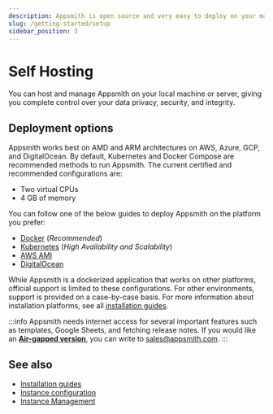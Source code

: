 ```yaml
---
description: Appsmith is open source and very easy to deploy on your machine.
slug: /getting-started/setup
sidebar_position: 3
---
```


# Self Hosting

You can host and manage Appsmith on your local machine or server, giving you complete control over your data privacy, security, and integrity.

## Deployment options

Appsmith works best on AMD and ARM architectures on AWS, Azure, GCP, and DigitalOcean. By default, Kubernetes and Docker Compose are recommended methods to run Appsmith. The current certified and recommended configurations are:

- Two virtual CPUs
- 4 GB of memory

You can follow one of the below guides to deploy Appsmith on the platform you prefer:

- [Docker](/getting-started/setup/installation-guides/docker) (_Recommended_)
- [Kubernetes](/getting-started/setup/installation-guides/kubernetes) (_High Availability and Scalability_)
- [AWS AMI](/getting-started/setup/installation-guides/aws-ami)
- [DigitalOcean](/getting-started/setup/installation-guides/digitalocean)

While Appsmith is a dockerized application that works on other platforms, official support is limited to these configurations. For other environments, support is provided on a case-by-case basis. For more information about installation platforms, see all [installation guides](/getting-started/setup/installation-guides).

:::info
Appsmith needs internet access for several important features such as templates, Google Sheets, and fetching release notes. If you would like an **[Air-gapped version](/getting-started/setup/installation-guides/air-gapped)**, you can write to sales@appsmith.com.
:::

## See also

- [Installation guides](/getting-started/setup/installation-guides)
- [Instance configuration](/getting-started/setup/instance-configuration)
- [Instance Management](/getting-started/setup/instance-management)